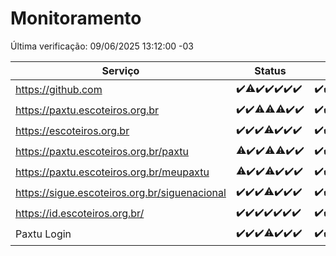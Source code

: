 # Monitoramento

Última verificação: 09/06/2025 13:12:00 -03

|Serviço|Status|Últimas 24h|
|---|---|---|
|https://github.com|<span title="2025-06-02: OK=23">✔️</span><span title="2025-06-03: OK=22, Falhas=1">⚠️</span><span title="2025-06-04: OK=23">✔️</span><span title="2025-06-05: OK=22">✔️</span><span title="2025-06-06: OK=23">✔️</span><span title="2025-06-07: OK=23">✔️</span><span title="2025-06-08: OK=16">✔️</span>|<span title="08/06/2025 14:07:00 -03 : 200">✔️</span><span title="08/06/2025 15:11:00 -03 : 200">✔️</span><span title="08/06/2025 16:06:00 -03 : 200">✔️</span><span title="08/06/2025 17:09:00 -03 : 200">✔️</span><span title="08/06/2025 18:07:00 -03 : 200">✔️</span><span title="08/06/2025 19:08:00 -03 : 200">✔️</span><span title="08/06/2025 20:08:00 -03 : 200">✔️</span><span title="08/06/2025 21:52:00 -03 : 200">✔️</span><span title="08/06/2025 23:45:00 -03 : 200">✔️</span><span title="09/06/2025 00:45:00 -03 : 200">✔️</span><span title="09/06/2025 01:21:00 -03 : 200">✔️</span><span title="09/06/2025 02:11:00 -03 : 200">✔️</span><span title="09/06/2025 03:15:00 -03 : 200">✔️</span><span title="09/06/2025 04:11:00 -03 : 200">✔️</span><span title="09/06/2025 05:15:00 -03 : 200">✔️</span><span title="09/06/2025 06:11:00 -03 : 200">✔️</span><span title="09/06/2025 07:11:00 -03 : 200">✔️</span><span title="09/06/2025 08:08:00 -03 : 200">✔️</span><span title="09/06/2025 09:18:00 -03 : 200">✔️</span><span title="09/06/2025 10:25:00 -03 : 200">✔️</span><span title="09/06/2025 11:10:00 -03 : 200">✔️</span><span title="09/06/2025 12:10:00 -03 : 200">✔️</span><span title="09/06/2025 13:12:00 -03 : 200">✔️</span>|
|https://paxtu.escoteiros.org.br|<span title="2025-06-02: OK=23">✔️</span><span title="2025-06-03: OK=23">✔️</span><span title="2025-06-04: OK=22, Falhas=1">⚠️</span><span title="2025-06-05: OK=21, Falhas=1">⚠️</span><span title="2025-06-06: OK=22, Falhas=1">⚠️</span><span title="2025-06-07: OK=23">✔️</span><span title="2025-06-08: OK=16">✔️</span>|<span title="08/06/2025 14:07:00 -03 : 200">✔️</span><span title="08/06/2025 15:11:00 -03 : 200">✔️</span><span title="08/06/2025 16:06:00 -03 : 200">✔️</span><span title="08/06/2025 17:09:00 -03 : 200">✔️</span><span title="08/06/2025 18:07:00 -03 : 200">✔️</span><span title="08/06/2025 19:08:00 -03 : 200">✔️</span><span title="08/06/2025 20:08:00 -03 : 200">✔️</span><span title="08/06/2025 21:52:00 -03 : 200">✔️</span><span title="08/06/2025 23:45:00 -03 : 200">✔️</span><span title="09/06/2025 00:45:00 -03 : 200">✔️</span><span title="09/06/2025 01:21:00 -03 : 200">✔️</span><span title="09/06/2025 02:11:00 -03 : 200">✔️</span><span title="09/06/2025 03:15:00 -03 : 200">✔️</span><span title="09/06/2025 04:11:00 -03 : 200">✔️</span><span title="09/06/2025 05:15:00 -03 : 200">✔️</span><span title="09/06/2025 06:11:00 -03 : 200">✔️</span><span title="09/06/2025 07:11:00 -03 : 200">✔️</span><span title="09/06/2025 08:08:00 -03 : 200">✔️</span><span title="09/06/2025 09:18:00 -03 : 200">✔️</span><span title="09/06/2025 10:25:00 -03 : 200">✔️</span><span title="09/06/2025 11:10:00 -03 : 200">✔️</span><span title="09/06/2025 12:10:00 -03 : 200">✔️</span><span title="09/06/2025 13:12:00 -03 : 200">✔️</span>|
|https://escoteiros.org.br|<span title="2025-06-02: OK=23">✔️</span><span title="2025-06-03: OK=23">✔️</span><span title="2025-06-04: OK=23">✔️</span><span title="2025-06-05: OK=21, Falhas=1">⚠️</span><span title="2025-06-06: OK=23">✔️</span><span title="2025-06-07: OK=23">✔️</span><span title="2025-06-08: OK=16">✔️</span>|<span title="08/06/2025 14:07:00 -03 : 200">✔️</span><span title="08/06/2025 15:11:00 -03 : 200">✔️</span><span title="08/06/2025 16:06:00 -03 : 200">✔️</span><span title="08/06/2025 17:09:00 -03 : 200">✔️</span><span title="08/06/2025 18:07:00 -03 : 200">✔️</span><span title="08/06/2025 19:08:00 -03 : 200">✔️</span><span title="08/06/2025 20:08:00 -03 : 200">✔️</span><span title="08/06/2025 21:52:00 -03 : 200">✔️</span><span title="08/06/2025 23:45:00 -03 : 200">✔️</span><span title="09/06/2025 00:45:00 -03 : 200">✔️</span><span title="09/06/2025 01:21:00 -03 : 200">✔️</span><span title="09/06/2025 02:11:00 -03 : 200">✔️</span><span title="09/06/2025 03:15:00 -03 : 200">✔️</span><span title="09/06/2025 04:11:00 -03 : 200">✔️</span><span title="09/06/2025 05:15:00 -03 : 200">✔️</span><span title="09/06/2025 06:11:00 -03 : 200">✔️</span><span title="09/06/2025 07:11:00 -03 : 200">✔️</span><span title="09/06/2025 08:08:00 -03 : 200">✔️</span><span title="09/06/2025 09:18:00 -03 : 200">✔️</span><span title="09/06/2025 10:25:00 -03 : 200">✔️</span><span title="09/06/2025 11:10:00 -03 : 200">✔️</span><span title="09/06/2025 12:10:00 -03 : 200">✔️</span><span title="09/06/2025 13:12:00 -03 : 200">✔️</span>|
|https://paxtu.escoteiros.org.br/paxtu|<span title="2025-06-02: OK=22, Falhas=1">⚠️</span><span title="2025-06-03: OK=23">✔️</span><span title="2025-06-04: OK=23">✔️</span><span title="2025-06-05: OK=21, Falhas=1">⚠️</span><span title="2025-06-06: OK=22, Falhas=1">⚠️</span><span title="2025-06-07: OK=23">✔️</span><span title="2025-06-08: OK=16">✔️</span>|<span title="08/06/2025 14:07:00 -03 : 200">✔️</span><span title="08/06/2025 15:11:00 -03 : 200">✔️</span><span title="08/06/2025 16:06:00 -03 : 200">✔️</span><span title="08/06/2025 17:09:00 -03 : 200">✔️</span><span title="08/06/2025 18:07:00 -03 : 200">✔️</span><span title="08/06/2025 19:08:00 -03 : 200">✔️</span><span title="08/06/2025 20:08:00 -03 : 200">✔️</span><span title="08/06/2025 21:52:00 -03 : 200">✔️</span><span title="08/06/2025 23:45:00 -03 : 200">✔️</span><span title="09/06/2025 00:45:00 -03 : 200">✔️</span><span title="09/06/2025 01:21:00 -03 : 200">✔️</span><span title="09/06/2025 02:11:00 -03 : 200">✔️</span><span title="09/06/2025 03:15:00 -03 : 200">✔️</span><span title="09/06/2025 04:11:00 -03 : 200">✔️</span><span title="09/06/2025 05:15:00 -03 : 200">✔️</span><span title="09/06/2025 06:11:00 -03 : 200">✔️</span><span title="09/06/2025 07:11:00 -03 : 200">✔️</span><span title="09/06/2025 08:08:00 -03 : 200">✔️</span><span title="09/06/2025 09:18:00 -03 : 200">✔️</span><span title="09/06/2025 10:25:00 -03 : 200">✔️</span><span title="09/06/2025 11:10:00 -03 : 200">✔️</span><span title="09/06/2025 12:10:00 -03 : 200">✔️</span><span title="09/06/2025 13:12:00 -03 : 200">✔️</span>|
|https://paxtu.escoteiros.org.br/meupaxtu|<span title="2025-06-02: OK=21, Falhas=2">⚠️</span><span title="2025-06-03: OK=23">✔️</span><span title="2025-06-04: OK=23">✔️</span><span title="2025-06-05: OK=21, Falhas=1">⚠️</span><span title="2025-06-06: OK=23">✔️</span><span title="2025-06-07: OK=23">✔️</span><span title="2025-06-08: OK=16">✔️</span>|<span title="08/06/2025 14:07:00 -03 : 200">✔️</span><span title="08/06/2025 15:11:00 -03 : 200">✔️</span><span title="08/06/2025 16:06:00 -03 : 200">✔️</span><span title="08/06/2025 17:09:00 -03 : 200">✔️</span><span title="08/06/2025 18:07:00 -03 : 200">✔️</span><span title="08/06/2025 19:08:00 -03 : 200">✔️</span><span title="08/06/2025 20:08:00 -03 : 200">✔️</span><span title="08/06/2025 21:52:00 -03 : 200">✔️</span><span title="08/06/2025 23:45:00 -03 : 200">✔️</span><span title="09/06/2025 00:45:00 -03 : 200">✔️</span><span title="09/06/2025 01:21:00 -03 : 200">✔️</span><span title="09/06/2025 02:11:00 -03 : 200">✔️</span><span title="09/06/2025 03:15:00 -03 : 200">✔️</span><span title="09/06/2025 04:11:00 -03 : 200">✔️</span><span title="09/06/2025 05:15:00 -03 : 200">✔️</span><span title="09/06/2025 06:11:00 -03 : 200">✔️</span><span title="09/06/2025 07:11:00 -03 : 200">✔️</span><span title="09/06/2025 08:08:00 -03 : 200">✔️</span><span title="09/06/2025 09:18:00 -03 : 200">✔️</span><span title="09/06/2025 10:25:00 -03 : 200">✔️</span><span title="09/06/2025 11:10:00 -03 : 200">✔️</span><span title="09/06/2025 12:10:00 -03 : 200">✔️</span><span title="09/06/2025 13:12:00 -03 : 200">✔️</span>|
|https://sigue.escoteiros.org.br/siguenacional|<span title="2025-06-02: OK=23">✔️</span><span title="2025-06-03: OK=23">✔️</span><span title="2025-06-04: OK=23">✔️</span><span title="2025-06-05: OK=21, Falhas=1">⚠️</span><span title="2025-06-06: OK=23">✔️</span><span title="2025-06-07: OK=23">✔️</span><span title="2025-06-08: OK=16">✔️</span>|<span title="08/06/2025 14:07:00 -03 : 200">✔️</span><span title="08/06/2025 15:11:00 -03 : 200">✔️</span><span title="08/06/2025 16:06:00 -03 : 200">✔️</span><span title="08/06/2025 17:09:00 -03 : 200">✔️</span><span title="08/06/2025 18:07:00 -03 : 200">✔️</span><span title="08/06/2025 19:08:00 -03 : 200">✔️</span><span title="08/06/2025 20:08:00 -03 : 200">✔️</span><span title="08/06/2025 21:52:00 -03 : 200">✔️</span><span title="08/06/2025 23:45:00 -03 : 200">✔️</span><span title="09/06/2025 00:45:00 -03 : 200">✔️</span><span title="09/06/2025 01:21:00 -03 : 200">✔️</span><span title="09/06/2025 02:11:00 -03 : 200">✔️</span><span title="09/06/2025 03:15:00 -03 : 200">✔️</span><span title="09/06/2025 04:11:00 -03 : 200">✔️</span><span title="09/06/2025 05:15:00 -03 : 200">✔️</span><span title="09/06/2025 06:11:00 -03 : 200">✔️</span><span title="09/06/2025 07:11:00 -03 : 200">✔️</span><span title="09/06/2025 08:08:00 -03 : 200">✔️</span><span title="09/06/2025 09:18:00 -03 : 200">✔️</span><span title="09/06/2025 10:25:00 -03 : 200">✔️</span><span title="09/06/2025 11:10:00 -03 : 200">✔️</span><span title="09/06/2025 12:10:00 -03 : 200">✔️</span><span title="09/06/2025 13:12:00 -03 : 200">✔️</span>|
|https://id.escoteiros.org.br/|<span title="2025-06-02: OK=23">✔️</span><span title="2025-06-03: OK=23">✔️</span><span title="2025-06-04: OK=23">✔️</span><span title="2025-06-05: OK=22">✔️</span><span title="2025-06-06: OK=23">✔️</span><span title="2025-06-07: OK=23">✔️</span><span title="2025-06-08: OK=16">✔️</span>|<span title="08/06/2025 14:07:00 -03 : 200">✔️</span><span title="08/06/2025 15:11:00 -03 : 200">✔️</span><span title="08/06/2025 16:06:00 -03 : 200">✔️</span><span title="08/06/2025 17:09:00 -03 : 200">✔️</span><span title="08/06/2025 18:07:00 -03 : 200">✔️</span><span title="08/06/2025 19:08:00 -03 : 200">✔️</span><span title="08/06/2025 20:08:00 -03 : 200">✔️</span><span title="08/06/2025 21:52:00 -03 : 200">✔️</span><span title="08/06/2025 23:45:00 -03 : 200">✔️</span><span title="09/06/2025 00:45:00 -03 : 200">✔️</span><span title="09/06/2025 01:21:00 -03 : 200">✔️</span><span title="09/06/2025 02:11:00 -03 : 200">✔️</span><span title="09/06/2025 03:15:00 -03 : 200">✔️</span><span title="09/06/2025 04:11:00 -03 : 200">✔️</span><span title="09/06/2025 05:15:00 -03 : 200">✔️</span><span title="09/06/2025 06:11:00 -03 : 200">✔️</span><span title="09/06/2025 07:11:00 -03 : 200">✔️</span><span title="09/06/2025 08:08:00 -03 : 200">✔️</span><span title="09/06/2025 09:18:00 -03 : 200">✔️</span><span title="09/06/2025 10:25:00 -03 : 200">✔️</span><span title="09/06/2025 11:10:00 -03 : 200">✔️</span><span title="09/06/2025 12:10:00 -03 : 200">✔️</span><span title="09/06/2025 13:12:00 -03 : 200">✔️</span>|
|Paxtu Login|<span title="2025-06-02: OK=23">✔️</span><span title="2025-06-03: OK=23">✔️</span><span title="2025-06-04: OK=23">✔️</span><span title="2025-06-05: OK=21, Falhas=1">⚠️</span><span title="2025-06-06: OK=23">✔️</span><span title="2025-06-07: OK=23">✔️</span><span title="2025-06-08: OK=16">✔️</span>|<span title="08/06/2025 14:07:00 -03 : 200">✔️</span><span title="08/06/2025 15:11:00 -03 : 200">✔️</span><span title="08/06/2025 16:06:00 -03 : 200">✔️</span><span title="08/06/2025 17:09:00 -03 : 200">✔️</span><span title="08/06/2025 18:07:00 -03 : 200">✔️</span><span title="08/06/2025 19:08:00 -03 : 200">✔️</span><span title="08/06/2025 20:08:00 -03 : 200">✔️</span><span title="08/06/2025 21:52:00 -03 : 200">✔️</span><span title="08/06/2025 23:45:00 -03 : 200">✔️</span><span title="09/06/2025 00:45:00 -03 : 200">✔️</span><span title="09/06/2025 01:21:00 -03 : 200">✔️</span><span title="09/06/2025 02:11:00 -03 : 200">✔️</span><span title="09/06/2025 03:15:00 -03 : 200">✔️</span><span title="09/06/2025 04:11:00 -03 : 200">✔️</span><span title="09/06/2025 05:15:00 -03 : 200">✔️</span><span title="09/06/2025 06:11:00 -03 : 200">✔️</span><span title="09/06/2025 07:11:00 -03 : 200">✔️</span><span title="09/06/2025 08:08:00 -03 : 200">✔️</span><span title="09/06/2025 09:18:00 -03 : 200">✔️</span><span title="09/06/2025 10:25:00 -03 : 200">✔️</span><span title="09/06/2025 11:10:00 -03 : 200">✔️</span><span title="09/06/2025 12:10:00 -03 : 200">✔️</span><span title="09/06/2025 13:12:00 -03 : 200">✔️</span>|
